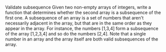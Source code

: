 Validate subsequence
Given two non-empty arrays of integers, write a function that
determines whether the second array is a subsequence
of the first one.
A subsequence of an array is a set of numbers that aren't necessarily
adjacent in the array, but that are in the same order
as they appear in the array. For instance, the numbers [1,3,4] form
a subsequence of the array [1,2,3,4] and so do the numbers [2,4].
Note that a single number in an array and the array itself
are both valid subsequences of the array.